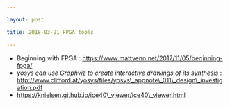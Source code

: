 ```yaml
---

layout: post

title: 2018-03-21 FPGA tools

---
```



-   Beginning with FPGA :
    https://www.mattvenn.net/2017/11/05/beginning-fpga/
-   *yosys can use Graphviz to create interactive drawings of its
    synthesis* :
    http://www.clifford.at/yosys/files/yosys\_appnote\_011\_design\_investigation.pdf
-   https://knielsen.github.io/ice40\_viewer/ice40\_viewer.html

